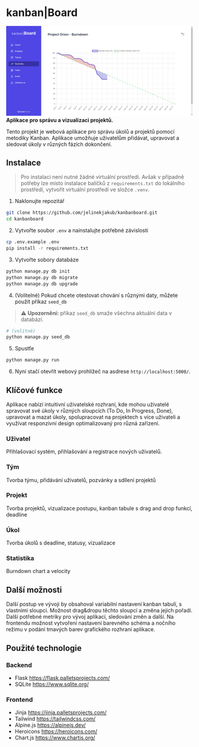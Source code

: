 # kanban|Board
![img.png](app/static/img.png)
**Aplikace pro správu a vizualizaci projektů.**

Tento projekt je webová aplikace pro správu úkolů a projektů pomocí metodiky Kanban. Aplikace umožňuje uživatelům přidávat, upravovat a sledovat úkoly v různých fázích dokončení.
## Instalace


> Pro instalaci není nutné žádné virtuální prostředí. Avšak v případně potřeby lze
> místo instalace balíčků z `requirements.txt` do lokálního prostředí, vytvořit virtuální
> prostředí ve složce `.venv`.
1. Naklonujte repozitář
```bash
git clone https://github.com/jelinekjakub/kanbanboard.git
cd kanbanboard
```
2. Vytvořte soubor `.env` a nainstalujte potřebné závislosti
```bash
cp .env.example .env
pip install -r requirements.txt
```
3. Vytvořte sobory databáze
```bash
python manage.py db init
python manage.py db migrate
python manage.py db upgrade
```
4. (Volitelné) Pokud chcete otestovat chování s různými daty, můžete použít příkaz `seed_db`
> ⚠︎ **Upozornění:** příkaz `seed_db` smaže všechna aktuální data v databázi.
```bash
# (volitné)
python manage.py seed_db
```
5. Spustťe
```bash
python manage.py run
```

6. Nyní stačí otevřít webový prohlížeč na asdrese `http://localhost:5000/`.


## Klíčové funkce
Aplikace nabízí intuitivní uživatelské rozhraní, kde mohou uživatelé spravovat své úkoly v různých sloupcích (To Do, In Progress, Done), upravovat a mazat úkoly, spolupracovat na projektech s více uživateli a využívat responzivní design optimalizovaný pro různá zařízení.
### Uživatel
Přihlašovací systém, přihlašování a registrace nových uživatelů.
### Tým
Tvorba týmu, přidávání uživatelů, pozvánky a sdílení projektů
### Projekt
Tvorba projektů, vizualizace postupu, kanban tabule s drag and drop funkcí, deadline
### Úkol
Tvorba úkolů s deadline, statusy, vizualizace
### Statistika
Burndown chart a velocity

## Další možnosti
Další postup ve vývoji by obsahoval variabilní nastavení kanban tabulí, s vlastními sloupci. Možnost drag&dropu těchto sloupcí a změna jejich pořadí.
Další potřebné metriky pro vývoj aplikací, sledování změn a další.
Na frontendu možnost vytvoření nastavení barevného schéma a nočního režimu v podání tmavých barev grafického rozhraní aplikace.

## Použité technologie
### Backend
- Flask https://flask.palletsprojects.com/
- SQLite https://www.sqlite.org/
### Frontend
- Jinja https://jinja.palletsprojects.com/
- Tailwind https://tailwindcss.com/
- Alpine.js https://alpinejs.dev/
- Heroicons https://heroicons.com/
- Chart.js https://www.chartjs.org/

